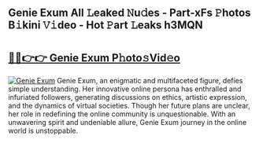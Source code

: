 ## Genie Exum All 𝙻eaked 𝙽u𝚍es - Part-xFs 𝙿hotos B𝚒kini 𝚅𝚒deo - Hot 𝙿art 𝙻eaks h3MQN

# <h2><a href="http://ld3qxmz.urlbe.top/?page=Genie+Exum">🔗🔗👉👉 Genie Exum P𝚑oto𝚜Vid𝚎o</a></h2>

[![Genie Exum](https://i.imgur.com/eBuTRDB.gif)](http://ld3qxmz.urlbe.top/?page=Genie+Exum)
Genie Exum, an enigmatic and multifaceted figure, defies simple understanding. Her innovative online persona has enthralled and infuriated followers, generating discussions on ethics, artistic expression, and the dynamics of virtual societies. Though her future plans are unclear, her role in redefining the online community is unquestionable. With an unwavering spirit and undeniable allure, Genie Exum journey in the online world is unstoppable.
